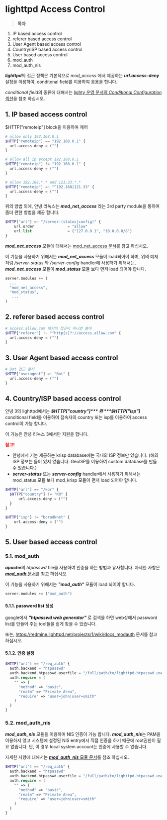 # lighttpd Access Control


> **목차**
1. IP based access control
2. referer based access control
3. User Agent based access control
4. Country/ISP based access control
5. User based access control
  1. mod_auth
  2. mod_auth_nis


***lighttpd***의 접근 정책은 기본적으로 *mod_access* 에서 제공하는 ***url.access-deny*** 설정을 이용하여, conditonal field를 이용하여 응용을 합니다.

*conditional field*의 종류에 대해서는 [lighty 운영 문서의 *Conditional Configuration* 섹션](http://redmine.lighttpd.net/projects/lighttpd/wiki/Docs_Configuration)을 참조 하십시오.


## 1. IP based access control

$HTTP["remoteip"] block을 이용하여 제어

```php
# allow only 192.168.0.1
$HTTP["remoteip"] == "192.168.0.1" {
  url.access-deny = ("")
}

# allow all ip except 192.168.0.1
$HTTP["remoteip"] != "192.168.0.1" {
  url.access-deny = ("")
}

# allow 192.168.*.* and 121.33.*.*
$HTTP["remoteip"] =~ "^192.168|121.33" {
  url.access-deny = ("")
}
```

위의 방법 외에, 안녕 리눅스는 ***mod_net_access*** 라는 3rd party module을 통하여 좀더 편한 방법을 제공 합니다.

```php
$HTTP["url"] =~ "/server-(status|config)" {
    url.order               = "allow"
    url.list                = ("127.0.0.1", "10.0.0.0/8")
}
```

***mod_net_access*** 모듈에 대해서는 [mod_net_access 문서](http://svn.oops.org/wsvn/Lighttpd.mod_net_access/trunk/README)를 참고 하십시오.

이 기능을 사용하기 위해서는 ***mod_net_access*** 모듈이 load되어야 하며, 위의 예제 처럼 */server-status* 와 */server-config* handler에 사용하기 위해서는, ***mod_net_access*** 모듈이 ***mod_status*** 모듈 보다 먼저 load 되어야 합니다.

```php
server.modules += (
  ...
  "mod_net_access",
  "mod_status",
   ...
)
```

## 2. referer based access control

```php
# access.allow.com 에서의 접근이 아니면 불허
$HTTP["referer"] !~ "^http[s]?://access.allow.com" {
  url.access-deny = ("")
}
```

## 3. User Agent based access control

```php
# Bot 접근 불허
$HTTP["useragent"] =~ "Bot" {
  url.access-deny = ("")
}
```

## 4. Country/ISP based access control

안녕 3의 lighttpd에서는 ***$HTTP["country"]*** 와 ***$HTTP["isp"]*** conditional field를 이용하여 접속자의 country 또는 isp를 이용하여 access control이 가능 합니다.

이 기능은 안녕 리눅스 3에서만 지원을 합니다.

<strong style="color: red;">참고!</strong>  
* 안녕에서 기본 제공하는 krisp database에는 국내의 ISP 정보만 있습니다. (해외 ISP 정보는 들어 있지 않습니다. GeoISP를 이용하여 custom database를 만들 수 있습니다.)
* ***server-status*** 또는 ***server-config*** handler에서 사용하기 위해서는 mod_status 모듈 보다 mod_krisp 모듈이 먼저 load 되어야 합니다.

```php
$HTTP["url"] == "/kor" {
  $HTTP["country"] != "KR" {
      url.access-deny = ("")
  }
}

$HTTP["isp"] != "boradNnet" {
    url.access-deny = ("")
}
```
## 5. User based access control

### 5.1. mod_auth

***apache***의 *htpasswd* file을 사용하여 인증을 하는 방법과 유사합니다. 자세한 사항은 [***mod_auth*** 문서](https://redmine.lighttpd.net/projects/1/wiki/docs_modauth)를 참고 하십시오.

이 기능을 사용하기 위해서는 ***"mod_auth"*** 모듈이 load 되어야 합니다.

```php
server.modules += ("mod_auth")
```

#### 5.1.1. password list 생성

google에서 ***"htpasswd web generator"*** 로 검색을 하면 web상에서 password list를 만들어 주는 tool들을 쉽게 찾을 수 있습니다.

또는, https://redmine.lighttpd.net/projects/1/wiki/docs_modauth 문서를 참고 하십시오.

#### 5.1.2. 인증 설정
```php
$HTTP["url"] == "/req_auth" {
  auth.backend = "htpasswd"
  auth.backend.htpasswd.userfile = "/full/path/to/lighttpd-htpasswd.user"
  auth.require = (
    "" => (
      "method" => "basic",
      "realm" => "Private Area",
      "require" => "user=john|user=smith"
    )
  )
}
```

### 5.2. mod_auth_nis

***mod_auth_nis*** 모듈을 이용하여 NIS 인증이 가능 합니다. ***mod_auth_nis***는 PAM을 이용하지 않고 시스템에 설정된 NIS entry에서 직접 인증을 하기 때문에 root권한이 필요 없습니다. 단, 이 경우 local system account는 인증에 사용할 수 없습니다.

자세한 사항에 대해서는 [***mod_auth_nis*** 모듈 문서](http://svn.oops.org/wsvn/Lighttpd.mod_auth_nis/trunk/README)를 참조 하십시오.

```php
$HTTP["url"] == "/req_auth" {
  auth.backend = "htpasswd"
  auth.backend.htpasswd.userfile = "/full/path/to/lighttpd-htpasswd.user"
  auth.require = (
    "" => (
      "method" => "basic",
      "realm" => "Private Area",
      "require" => "user=john|user=smith"
    )
  )
}
```


